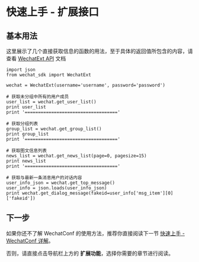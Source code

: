 # 快速上手 - 扩展接口

## 基本用法

这里展示了几个直接获取信息的函数的用法，至于具体的返回值所包含的内容，请查看 [WechatExt API](/api/ext.md) 文档

    import json
    from wechat_sdk import WechatExt
    
    wechat = WechatExt(username='username', password='password')
    
    # 获取未分组中所有的用户成员
    user_list = wechat.get_user_list()
    print user_list
    print '==================================='

    # 获取分组列表
    group_list = wechat.get_group_list()
    print group_list
    print '==================================='

    # 获取图文信息列表
    news_list = wechat.get_news_list(page=0, pagesize=15)
    print news_list
    print '==================================='

    # 获取与最新一条消息用户的对话内容
    user_info_json = wechat.get_top_message()
    user_info = json.loads(user_info_json)
    print wechat.get_dialog_message(fakeid=user_info['msg_item'][0]['fakeid'])

## 下一步

如果你还不了解 WechatConf 的使用方法，推荐你直接阅读下一节 [快速上手 - WechatConf 详解](/quickstart/wechatconf.md)。

否则，请直接点击导航栏上方的 **扩展功能**，选择你需要的章节进行阅读。 

